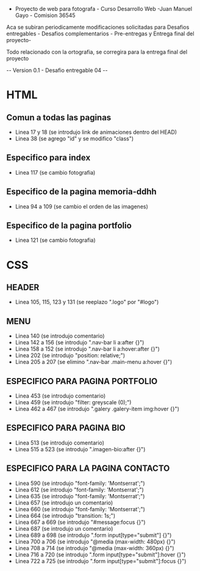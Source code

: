 * Proyecto de web para fotografa - Curso Desarrollo Web -Juan Manuel Gayo - Comision 36545

Aca se subiran periodicamente modificaciones solicitadas para Desafios entregables - Desafios complementarios - Pre-entregas y Entrega final del proyecto-

Todo relacionado con la ortografia, se corregira para la entrega final del proyecto

-- Version 0.1 - Desafio entregable 04 --

# HTML

## Comun a todas las paginas 

- Linea 17 y 18 (se introdujo link de animaciones dentro del HEAD)
- Linea 38 (se agrego "id" y se modifico "class")

## Especifico para index

- Linea 117 (se cambio fotografia)

## Especifico de la pagina memoria-ddhh

- Linea 94 a 109 (se cambio el orden de las imagenes)

## Especifico de la pagina portfolio

- Linea 121 (se cambio fotografia)

# CSS

## HEADER

- Linea 105, 115, 123 y 131 (se reeplazo ".logo" por "#logo")

## MENU

- Linea 140 (se introdujo comentario)
- Linea 142 a 156 (se introdujo ".nav-bar li a:after {}")
- Linea 158 a 152 (se introdujo ".nav-bar li a:hover:after {}")
- Linea 202 (se introdujo "position: relative;")
- Linea 205 a 207 (se elimino ".nav-bar .main-menu a:hover {}")

## ESPECIFICO PARA PAGINA PORTFOLIO

- Linea 453 (se introdujo comentario)
- Linea 459 (se introdujo "filter: greyscale (0);")
- Linea 462 a 467 (se introdujo ".galery .galery-item img:hover {}")

## ESPECIFICO PARA PAGINA BIO

- Linea 513 (se introdujo comentario)
- Linea 515 a 523 (se introdujo ".imagen-bio:after {}")

## ESPECIFICO PARA LA PAGINA CONTACTO

- Linea 590 (se introdujo "font-family: 'Montserrat';")
- Linea 612 (se introdujo "font-family: 'Montserrat';")
- Linea 635 (se introdujo "font-family: 'Montserrat';")
- Linea 657 (se introdujo un comentario)
- Linea 660 (se introdujo "font-family: 'Montserrat';")
- Linea 664 (se introdujo "transition: 1s;")
- Linea 667 a 669 (se introdujo "#message:focus {}")
- Linea 687 (se introdujo un comentario)
- Linea 689 a 698 (se introdujo ".form input[type="submit"] {}")
- Linea 700 a 706 (se introdujo "@media (max-width: 480px) {}")
- Linea 708 a 714 (se introdujo "@media (max-width: 360px) {}")
- Linea 716 a 720 (se introdujo ".form input[type="submit"]:hover {}")
- Linea 722 a 725 (se introdujo ".form input[type="submit"]:focus {}")